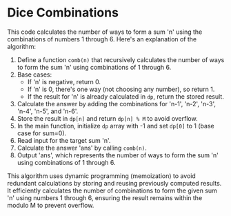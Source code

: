 # Dice Combinations

This code calculates the number of ways to form a sum 'n' using the combinations of numbers 1 through 6. Here's an explanation of the algorithm:

1. Define a function `comb(n)` that recursively calculates the number of ways to form the sum 'n' using combinations of 1 through 6.
2. Base cases:
   - If 'n' is negative, return 0.
   - If 'n' is 0, there's one way (not choosing any number), so return 1.
   - If the result for 'n' is already calculated in `dp`, return the stored result.
3. Calculate the answer by adding the combinations for 'n-1', 'n-2', 'n-3', 'n-4', 'n-5', and 'n-6'.
4. Store the result in `dp[n]` and return `dp[n] % M` to avoid overflow.
5. In the main function, initialize `dp` array with -1 and set `dp[0]` to 1 (base case for sum=0).
6. Read input for the target sum 'n'.
7. Calculate the answer 'ans' by calling `comb(n)`.
8. Output 'ans', which represents the number of ways to form the sum 'n' using combinations of 1 through 6.

This algorithm uses dynamic programming (memoization) to avoid redundant calculations by storing and reusing previously computed results. It efficiently calculates the number of combinations to form the given sum 'n' using numbers 1 through 6, ensuring the result remains within the modulo M to prevent overflow.